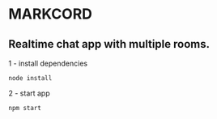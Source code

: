 # MARKCORD

## Realtime chat app with multiple rooms.

1 - install dependencies

```
node install
```

2 - start app

```
npm start
```
